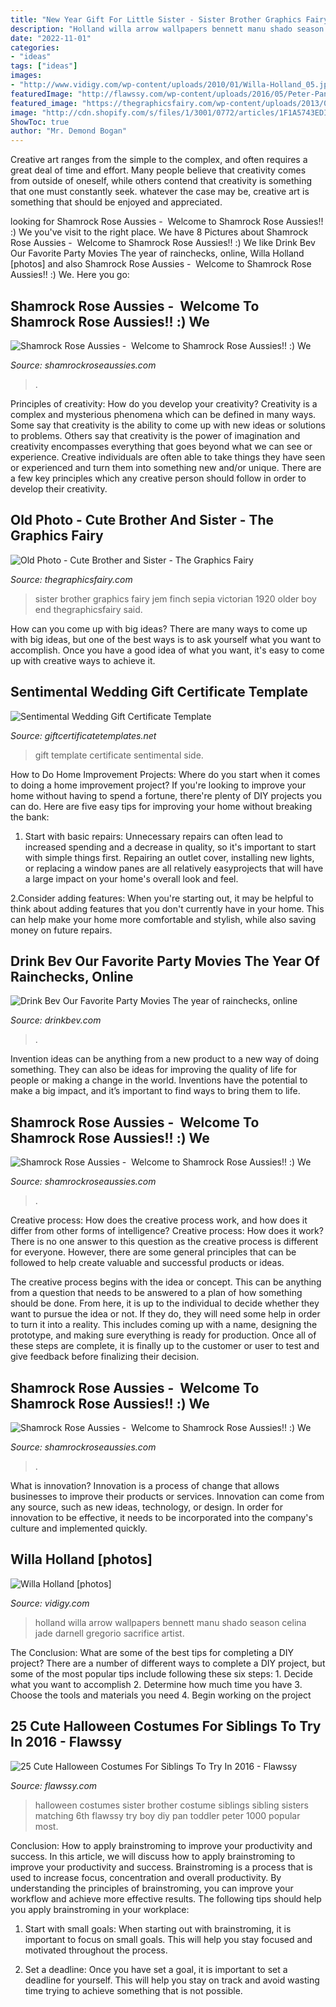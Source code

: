 ```yaml
---
title: "New Year Gift For Little Sister - Sister Brother Graphics Fairy Jem Finch Sepia Victorian 1920 Older Boy End Thegraphicsfairy Said"
description: "Holland willa arrow wallpapers bennett manu shado season celina jade darnell gregorio sacrifice artist"
date: "2022-11-01"
categories:
- "ideas"
tags: ["ideas"]
images:
- "http://www.vidigy.com/wp-content/uploads/2010/01/Willa-Holland_05.jpg"
featuredImage: "http://flawssy.com/wp-content/uploads/2016/05/Peter-Pan-Brother-Sister-Sibling-Halloween-Costume.jpg"
featured_image: "https://thegraphicsfairy.com/wp-content/uploads/2013/05/OldPhotoBrotherSisterGraphicsFairy.jpg"
image: "http://cdn.shopify.com/s/files/1/3001/0772/articles/1F1A5743EDITED_1200x1200.jpg?v=1626520131"
ShowToc: true
author: "Mr. Demond Bogan"
---
```



Creative art ranges from the simple to the complex, and often requires a great deal of time and effort. Many people believe that creativity comes from outside of oneself, while others contend that creativity is something that one must constantly seek. whatever the case may be, creative art is something that should be enjoyed and appreciated.

	

		
looking for Shamrock Rose Aussies - ﻿﻿﻿ Welcome to Shamrock Rose Aussies!! :) We you've visit to the right place. We have 8 Pictures about Shamrock Rose Aussies - ﻿﻿﻿ Welcome to Shamrock Rose Aussies!! :) We like Drink Bev Our Favorite Party Movies The year of rainchecks, online, Willa Holland [photos] and also Shamrock Rose Aussies - ﻿﻿﻿ Welcome to Shamrock Rose Aussies!! :) We. Here you go:
		
    
## Shamrock Rose Aussies - ﻿﻿﻿ Welcome To Shamrock Rose Aussies!! :) We

<img loading=lazy src="http://shamrockroseaussies.com/yahoo_site_admin/assets/images/DSC_0207.114214806_std.jpg" onerror="this.onerror=null;this.src='https://tse3.mm.bing.net/th?id=OIP.kEbsJTIKlFIXGXqcuIB81AHaFS&amp;pid=15.1';" alt="Shamrock Rose Aussies - ﻿﻿﻿ Welcome to Shamrock Rose Aussies!! :) We">

_Source: shamrockroseaussies.com_

>. 

	

Principles of creativity: How do you develop your creativity?
Creativity is a complex and mysterious phenomena which can be defined in many ways. Some say that creativity is the ability to come up with new ideas or solutions to problems. Others say that creativity is the power of imagination and creativity encompasses everything that goes beyond what we can see or experience. Creative individuals are often able to take things they have seen or experienced and turn them into something new and/or unique. There are a few key principles which any creative person should follow in order to develop their creativity.

    
## Old Photo - Cute Brother And Sister - The Graphics Fairy

<img loading=lazy src="https://thegraphicsfairy.com/wp-content/uploads/2013/05/OldPhotoBrotherSisterGraphicsFairy.jpg" onerror="this.onerror=null;this.src='https://tse1.mm.bing.net/th?id=OIP.hg7ObZmzpVp_BJRfmpxQtQHaKs&amp;pid=15.1';" alt="Old Photo - Cute Brother and Sister - The Graphics Fairy">

_Source: thegraphicsfairy.com_

>sister brother graphics fairy jem finch sepia victorian 1920 older boy end thegraphicsfairy said. 

	

How can you come up with big ideas?
There are many ways to come up with big ideas, but one of the best ways is to ask yourself what you want to accomplish. Once you have a good idea of what you want, it's easy to come up with creative ways to achieve it.

    
## Sentimental Wedding Gift Certificate Template

<img loading=lazy src="https://www.giftcertificatetemplates.net/wp-content/uploads/edd/2014/08/Sentimental-Wedding-Gift-Certificate-Template-back.png" onerror="this.onerror=null;this.src='https://tse4.mm.bing.net/th?id=OIP.eHQTCWEwITAtOZVvI91LhAHaFF&amp;pid=15.1';" alt="Sentimental Wedding Gift Certificate Template">

_Source: giftcertificatetemplates.net_

>gift template certificate sentimental side. 

	

How to Do Home Improvement Projects: Where do you start when it comes to doing a home improvement project?
If you're looking to improve your home without having to spend a fortune, there're plenty of DIY projects you can do. Here are five easy tips for improving your home without breaking the bank:
1. Start with basic repairs: Unnecessary repairs can often lead to increased spending and a decrease in quality, so it's important to start with simple things first. Repairing an outlet cover, installing new lights, or replacing a window panes are all relatively easyprojects that will have a large impact on your home's overall look and feel.

2.Consider adding features: When you're starting out, it may be helpful to think about adding features that you don't currently have in your home. This can help make your home more comfortable and stylish, while also saving money on future repairs.

    
## Drink Bev Our Favorite Party Movies The Year Of Rainchecks, Online

<img loading=lazy src="http://cdn.shopify.com/s/files/1/3001/0772/articles/1F1A5743EDITED_1200x1200.jpg?v=1626520131" onerror="this.onerror=null;this.src='https://tse3.mm.bing.net/th?id=OIP.3PiOHHIh7BtVRnaEM0kkLAHaE8&amp;pid=15.1';" alt="Drink Bev Our Favorite Party Movies The year of rainchecks, online">

_Source: drinkbev.com_

>. 

	

Invention ideas can be anything from a new product to a new way of doing something. They can also be ideas for improving the quality of life for people or making a change in the world. Inventions have the potential to make a big impact, and it’s important to find ways to bring them to life.

    
## Shamrock Rose Aussies - ﻿﻿﻿ Welcome To Shamrock Rose Aussies!! :) We

<img loading=lazy src="http://shamrockroseaussies.com/yahoo_site_admin/assets/images/DSC_0423.95233509_std.jpg" onerror="this.onerror=null;this.src='https://tse2.mm.bing.net/th?id=OIP.YQ3nFw8amfg5IQPe9QQ-VQHaFc&amp;pid=15.1';" alt="Shamrock Rose Aussies - ﻿﻿﻿ Welcome to Shamrock Rose Aussies!! :) We">

_Source: shamrockroseaussies.com_

>. 

	

Creative process: How does the creative process work, and how does it differ from other forms of intelligence?
Creative process: How does it work?
There is no one answer to this question as the creative process is different for everyone. However, there are some general principles that can be followed to help create valuable and successful products or ideas. 

The creative process begins with the idea or concept. This can be anything from a question that needs to be answered to a plan of how something should be done. From here, it is up to the individual to decide whether they want to pursue the idea or not. If they do, they will need some help in order to turn it into a reality. This includes coming up with a name, designing the prototype, and making sure everything is ready for production. Once all of these steps are complete, it is finally up to the customer or user to test and give feedback before finalizing their decision.

    
## Shamrock Rose Aussies - ﻿﻿﻿ Welcome To Shamrock Rose Aussies!! :) We

<img loading=lazy src="http://shamrockroseaussies.com/yahoo_site_admin/assets/images/DSC_0356.301152256_std.JPG" onerror="this.onerror=null;this.src='https://tse2.mm.bing.net/th?id=OIP.62vS6212INCukPyelDvJzAHaE-&amp;pid=15.1';" alt="Shamrock Rose Aussies - ﻿﻿﻿ Welcome to Shamrock Rose Aussies!! :) We">

_Source: shamrockroseaussies.com_

>. 

	

What is innovation?
Innovation is a process of change that allows businesses to improve their products or services. Innovation can come from any source, such as new ideas, technology, or design. In order for innovation to be effective, it needs to be incorporated into the company's culture and implemented quickly.

    
## Willa Holland [photos]

<img loading=lazy src="http://www.vidigy.com/wp-content/uploads/2010/01/Willa-Holland_05.jpg" onerror="this.onerror=null;this.src='https://tse3.mm.bing.net/th?id=OIP.-jr3TNSyeejWi4nUD9lpYAHaLG&amp;pid=15.1';" alt="Willa Holland [photos]">

_Source: vidigy.com_

>holland willa arrow wallpapers bennett manu shado season celina jade darnell gregorio sacrifice artist. 

	

The Conclusion: What are some of the best tips for completing a DIY project?
There are a number of different ways to complete a DIY project, but some of the most popular tips include following these six steps: 1. Decide what you want to accomplish 2. Determine how much time you have 3. Choose the tools and materials you need 4. Begin working on the project 
    
## 25 Cute Halloween Costumes For Siblings To Try In 2016 - Flawssy

<img loading=lazy src="http://flawssy.com/wp-content/uploads/2016/05/Peter-Pan-Brother-Sister-Sibling-Halloween-Costume.jpg" onerror="this.onerror=null;this.src='https://tse3.mm.bing.net/th?id=OIP.vz91n9ZVIDA-DDHTp_QKZgHaLH&amp;pid=15.1';" alt="25 Cute Halloween Costumes For Siblings To Try In 2016 - Flawssy">

_Source: flawssy.com_

>halloween costumes sister brother costume siblings sibling sisters matching 6th flawssy try boy diy pan toddler peter 1000 popular most. 

	

Conclusion: How to apply brainstroming to improve your productivity and success.
In this article, we will discuss how to apply brainstroming to improve your productivity and success. Brainstroming is a process that is used to increase focus, concentration and overall productivity. By understanding the principles of brainstroming, you can improve your workflow and achieve more effective results. The following tips should help you apply brainstroming in your workplace: 
1) Start with small goals: When starting out with brainstroming, it is important to focus on small goals. This will help you stay focused and motivated throughout the process. 

2) Set a deadline: Once you have set a goal, it is important to set a deadline for yourself. This will help you stay on track and avoid wasting time trying to achieve something that is not possible.

